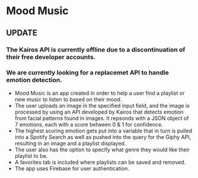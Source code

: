 # Mood Music

## UPDATE
### The Kairos API is currently offline due to a discontinuation of their free developer accounts. 
### We are currently looking for a replacemet API to handle emotion detection.

+ Mood Music is an app created in order to help a user find a playlist or new music to listen to based on their mood. 
+ The user uploads an image in the specified input field, and the image is processed by using an API developed by Kairos that detects 
emotion from facial patterns found in images. It repsonds with a JSON object of 7 emotions, each with a score between 0 & 1 for confidence.
+ The highest scoring emotion gets put into a variable that in turn is pulled into a Spotify Search as well as pushed into the query for the
Giphy API, resulting in an image and a playlist displayed.
+ The user also has the option to specify what genre they would like their playlist to be.
+ A favorites tab is included where playlists can be saved and removed.
+ The app uses Firebase for user authentication.


